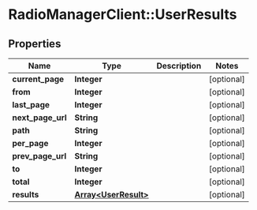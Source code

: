# RadioManagerClient::UserResults

## Properties
Name | Type | Description | Notes
------------ | ------------- | ------------- | -------------
**current_page** | **Integer** |  | [optional] 
**from** | **Integer** |  | [optional] 
**last_page** | **Integer** |  | [optional] 
**next_page_url** | **String** |  | [optional] 
**path** | **String** |  | [optional] 
**per_page** | **Integer** |  | [optional] 
**prev_page_url** | **String** |  | [optional] 
**to** | **Integer** |  | [optional] 
**total** | **Integer** |  | [optional] 
**results** | [**Array&lt;UserResult&gt;**](UserResult.md) |  | [optional] 


